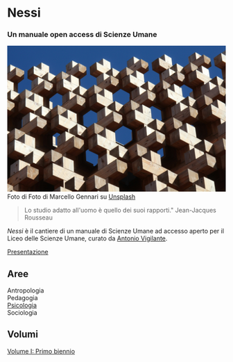 # Nessi

### Un manuale open access di Scienze Umane

![Foto di Marcello Gennari](immagini/marcello-gennari-KA89yJKYtjE-unsplash.jpg)
Foto di Foto di Marcello Gennari su [Unsplash](https://unsplash.com/it/foto/cornice-in-legno-marrone-KA89yJKYtjE")   

    

> Lo studio adatto all'uomo è quello dei suoi rapporti." Jean-Jacques Rousseau

_Nessi_ è il cantiere di un manuale di Scienze Umane ad accesso aperto per il Liceo delle Scienze Umane, curato da [Antonio Vigilante](autore.md).

[Presentazione](presentazione.md)

## Aree

Antropologia  
Pedagogia  
[Psicologia](psicologia)  
Sociologia  

## Volumi

[Volume I: Primo biennio](volume--1/index.md)










